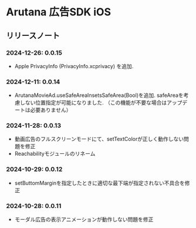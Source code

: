 # Arutana 広告SDK iOS

## リリースノート

### 2024-12-26: 0.0.15

- Apple PrivacyInfo (PrivacyInfo.xcprivacy) を追加.

### 2024-12-11: 0.0.14

- ArutanaMovieAd.useSafeAreaInsetsSafeArea(Bool)を追加. safeAreaを考慮しない位置指定が可能になりました. （この機能が不要な場合はアップデートは必要ありません）

### 2024-11-28: 0.0.13

- 動画広告のフルスクリーンモードにて、setTextColorが正しく動作しない問題を修正
- Reachabilityモジュールのリネーム

### 2024-10-29: 0.0.12

- setButtomMarginを指定したときに適切な最下端が指定されない不具合を修正

### 2024-10-28: 0.0.11

- モーダル広告の表示アニメーションが動作しない問題を修正
